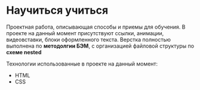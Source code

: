 # Научиться учиться

Проектная работа, описывающая способы и приемы для обучения. В проекте на данный момент присутствуют ссылки, анимации, видеовставки, блоки оформленного текста.
Верстка полностью выполнена по **методолгии БЭМ**, с организацией файловой структуры по **схеме nested**

Технологии использованные в проекте на данный момент:
* HTML
* CSS
